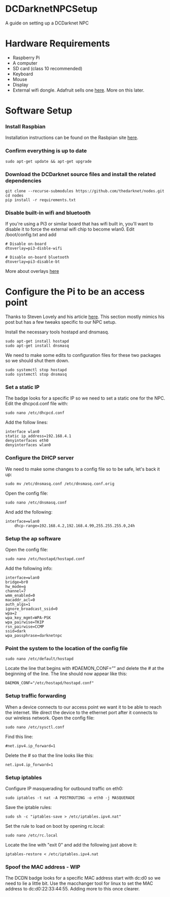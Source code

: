 # DCDarknetNPCSetup
A guide on setting up a DCDarknet NPC

# Hardware Requirements
* Raspberry Pi
* A computer
* SD card (class 10 recommended)
* Keyboard
* Mouse
* Display
* External wifi dongle. Adafruit sells one [here](https://www.adafruit.com/product/1030). More on this later.

# Software Setup

### Install Raspbian
Installation instructions can be found on the Rasbpian site [here](https://www.raspberrypi.org/documentation/installation/installing-images/README.md).

### Confirm everything is up to date
    sudo apt-get update && apt-get upgrade
    
### Download the DCDarknet source files and install the related dependencies
    git clone --recurse-submodules https://github.com/thedarknet/nodes.git
    cd nodes
    pip install -r requirements.txt

### Disable built-in wifi and bluetooth
If you're using a Pi3 or similar board that has wifi built in, you'll want to disable it to force the external wifi chip to become wlan0. Edit /boot/config.txt and add

    # Disable on-board
    dtoverlay=pi3-disble-wifi

    # Disable on-board bluetooth
    dtoverlay=pi3-disable-bt

More about overlays [here](https://github.com/raspberrypi/firmware/blob/master/boot/overlays/README)

# Configure the Pi to be an access point
Thanks to Steven Lovely and his article [here](https://thepi.io/how-to-use-your-raspberry-pi-as-a-wireless-access-point/). This section mostly mimics his post but has a few tweaks specific to our NPC setup.

Install the necessary tools hostapd and dnsmasq.

    sudo apt-get install hostapd
    sudo apt-get install dnsmasq

We need to make some edits to configuration files for these two packages so we should shut them down.

    sudo systemctl stop hostapd
    sudo systemctl stop dnsmasq

### Set a static IP
The badge looks for a specific IP so we need to set a static one for the NPC. Edit the dhcpcd.conf file with:

    sudo nano /etc/dhcpcd.conf

Add the follow lines:

    interface wlan0
    static ip_address=192.168.4.1
    denyinterfaces eth0
    denyinterfaces wlan0
    
### Configure the DHCP server
We need to make some changes to a config file so to be safe, let's back it up:

    sudo mv /etc/dnsmasq.conf /etc/dnsmasq.conf.orig

Open the config file:

    sudo nano /etc/dnsmasq.conf
    
And add the following:

    interface=wlan0
        dhcp-range=192.168.4.2,192.168.4.99,255.255.255.0,24h
        
### Setup the ap software
Open the config file:

    sudo nano /etc/hostapd/hostapd.conf
    
Add the following info:

    interface=wlan0
    bridge=br0
    hw_mode=g
    channel=7
    wmm_enabled=0
    macaddr_acl=0
    auth_algs=1
    ignore_broadcast_ssid=0
    wpa=2
    wpa_key_mgmt=WPA-PSK
    wpa_pairwise=TKIP
    rsn_pairwise=CCMP
    ssid=dark
    wpa_passphrase=darknetnpc

### Point the system to the location of the config file

    sudo nano /etc/default/hostapd

Locate the line that begins with #DAEMON_CONF=”” and delete the # at the beginning of the line. The line should now appear like this:

    DAEMON_CONF="/etc/hostapd/hostapd.conf"
    
### Setup traffic forwarding
When a device connects to our access point we want it to be able to reach the internet. We direct the device to the ethernet port after it connects to our wireless network. Open the config file:

    sudo nano /etc/sysctl.conf

Find this line:

    #net.ipv4.ip_forward=1
    
Delete the # so that the line looks like this:

    net.ipv4.ip_forward=1
    
### Setup iptables
Configure IP masquerading for outbound traffic on eth0:

    sudo iptables -t nat -A POSTROUTING -o eth0 -j MASQUERADE

Save the iptable rules:

    sudo sh -c "iptables-save > /etc/iptables.ipv4.nat"

Set the rule to load on boot by opening rc.local:

    sudo nano /etc/rc.local
    
Locate the line with "exit 0" and add the following just above it:

    iptables-restore < /etc/iptables.ipv4.nat

### Spoof the MAC address - WIP
The DCDN badge looks for a specific MAC address start with dc:d0 so we need to lie a little bit. Use the macchanger tool for linux to set the MAC address to dc:d0:22:33:44:55. Adding more to this once clearer.
